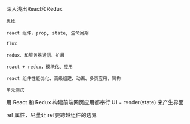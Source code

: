 深入浅出React和Redux

    思维

    react 组件，prop, state, 生命周期

    flux

    redux、和服务器通信、扩展

    react + redux，模块化、应用

    react 组件性能优化、高级组建、动画、多页应用、同构

    单元测试

用 React 和 Redux 构建前端网页应用都奉行 UI = render(state) 来产生界面

ref 属性，尽量让 ref要跨越组件的边界
